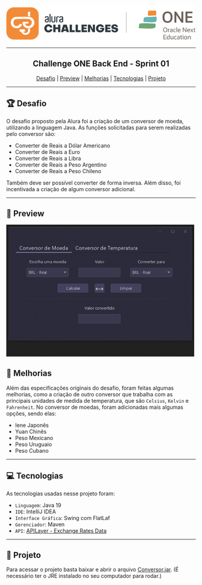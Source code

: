 <p align="center"><img src=alura-one-logo.png></p>
<hr>

<h2 align='center'>Challenge ONE Back End - Sprint 01</h2>

<p align='center'>
  <a href='#-desafio'>Desafio</a> |
  <a href='#-preview'>Preview</a> |
  <a href='#-melhorias'>Melhorias</a> |
  <a href='#-tecnologias'>Tecnologias</a> |
  <a href='#-projeto'>Projeto</a>
<p>
<hr>

## 🏆 Desafio

O desafio proposto pela Alura foi a criação de um conversor de moeda, utilizando a linguagem Java. As funções solicitadas para serem realizadas pelo conversor são:

- Converter de Reais a Dólar Americano
- Converter de Reais a Euro
- Converter de Reais a Libra
- Converter de Reais a Peso Argentino
- Converter de Reais a Peso Chileno

Também deve ser possível converter de forma inversa. Além disso, foi incentivada a criação de algum conversor adicional.
<hr>

## 🎥 Preview
<p align="center"></p><img src="preview.gif" width="500"></p>


## 🔨 Melhorias

Além das especificações originais do desafio, foram feitas algumas melhorias, como a criação de outro conversor que trabalha com as principais unidades de medida de temperatura, que são `Celsius`, `Kelvin` e `Fahrenheit`. No conversor de moedas, foram adicionadas mais algumas opções, sendo elas:

- Iene Japonês
- Yuan Chinês
- Peso Mexicano
- Peso Uruguaio
- Peso Cubano
<hr>

## 💻 Tecnologias

As tecnologias usadas nesse projeto foram:

- `Linguagem`: Java 19
- `IDE`: IntelliJ IDEA
- `Interface Gráfica`: Swing com FlatLaf
- `Gerenciador`: Maven
- `API`: [APILayer - Exchange Rates Data](https://apilayer.com/marketplace/exchangerates_data-api)
<hr>

## 📜 Projeto

Para acessar o projeto basta baixar e abrir o arquivo [Conversor.jar](https://github.com/GusBuz/Conversor-ONE/blob/main/out/artifacts/Conversor.jar?raw=true). (É necessário ter o JRE instalado no seu computador para rodar.)
